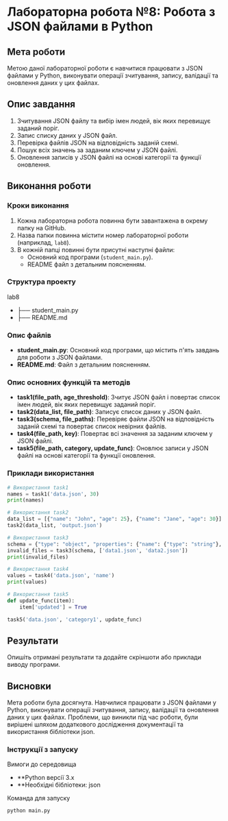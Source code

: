 # Лабораторна робота №8: Робота з JSON файлами в Python

## Мета роботи
Метою даної лабораторної роботи є навчитися працювати з JSON файлами у Python, виконувати операції зчитування, запису, валідації та оновлення даних у цих файлах.

## Опис завдання
1. Зчитування JSON файлу та вибір імен людей, вік яких перевищує заданий поріг.
2. Запис списку даних у JSON файл.
3. Перевірка файлів JSON на відповідність заданій схемі.
4. Пошук всіх значень за заданим ключем у JSON файлі.
5. Оновлення записів у JSON файлі на основі категорії та функції оновлення.

## Виконання роботи
### Кроки виконання
1. Кожна лабораторна робота повинна бути завантажена в окрему папку на GitHub.
2. Назва папки повинна містити номер лабораторної роботи (наприклад, `lab8`).
3. В кожній папці повинні бути присутні наступні файли:
   - Основний код програми (`student_main.py`).
   - README файл з детальним поясненням.

### Структура проекту
lab8
- ├── student_main.py
- ├── README.md

### Опис файлів
- **student_main.py**: Основний код програми, що містить п'ять завдань для роботи з JSON файлами.
- **README.md**: Файл з детальним поясненням.

### Опис основних функцій та методів
- **task1(file_path, age_threshold)**: Зчитує JSON файл і повертає список імен людей, вік яких перевищує заданий поріг.
- **task2(data_list, file_path)**: Записує список даних у JSON файл.
- **task3(schema, file_paths)**: Перевіряє файли JSON на відповідність заданій схемі та повертає список невірних файлів.
- **task4(file_path, key)**: Повертає всі значення за заданим ключем у JSON файлі.
- **task5(file_path, category, update_func)**: Оновлює записи у JSON файлі на основі категорії та функції оновлення.

### Приклади використання
```python
# Використання task1
names = task1('data.json', 30)
print(names)

# Використання task2
data_list = [{"name": "John", "age": 25}, {"name": "Jane", "age": 30}]
task2(data_list, 'output.json')

# Використання task3
schema = {"type": "object", "properties": {"name": {"type": "string"}, "age": {"type": "integer"}}}
invalid_files = task3(schema, ['data1.json', 'data2.json'])
print(invalid_files)

# Використання task4
values = task4('data.json', 'name')
print(values)

# Використання task5
def update_func(item):
    item['updated'] = True

task5('data.json', 'category1', update_func)
```

## Результати
Опишіть отримані результати та додайте скріншоти або приклади виводу програми.

## Висновки
Мета роботи була досягнута. Навчилися працювати з JSON файлами у Python, виконувати операції зчитування, запису, валідації та оновлення даних у цих файлах. Проблеми, що виникли під час роботи, були вирішені шляхом додаткового дослідження документації та використання бібліотеки json.

### Інструкції з запуску

Вимоги до середовища
- **Python версії 3.x
- **Необхідні бібліотеки: json

Команда для запуску
```
python main.py
```

